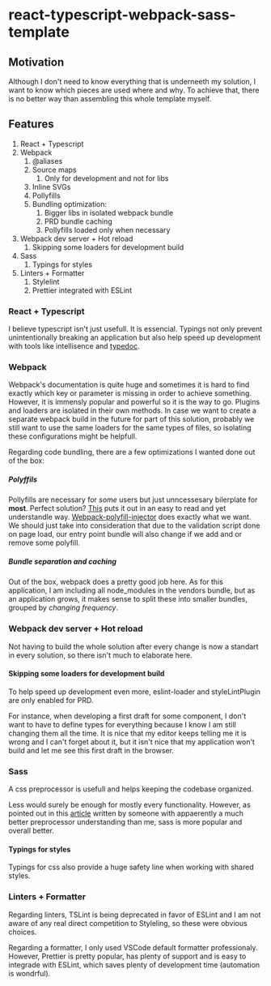 # react-typescript-webpack-sass-template

## Motivation

Although I don't need to know everything that is underneeth my solution, I want to know which pieces are used where and why. To achieve that, there is no better way than assembling this whole template myself.

## Features

1.  React + Typescript
2.  Webpack
    1.  @aliases
    2.  Source maps
        1. Only for development and not for libs
    3.  Inline SVGs
    4.  Pollyfills
    5.  Bundling optimization:
        1. Bigger libs in isolated webpack bundle
        2. PRD bundle caching
        3. Pollyfills loaded only when necessary
3.  Webpack dev server + Hot reload
    1. Skipping some loaders for development build
4.  Sass
    1.  Typings for styles
5.  Linters + Formatter
    1. Stylelint
    2. Prettier integrated with ESLint

### React + Typescript

I believe typescript isn't just usefull. It is essencial.
Typings not only prevent unintentionally breaking an application but also help speed up development with tools like intellisence and [typedoc](https://typedoc.org/guides/doccomments/).

### Webpack

Webpack's documentation is quite huge and sometimes it is hard to find exactly which key or parameter is missing in order to achieve something. However, it is immensly popular and powerful so it is the way to go.
Plugins and loaders are isolated in their own methods. In case we want to create a separate webpack build in the future for part of this solution, probably we still want to use the same loaders for the same types of files, so isolating these configurations might be helpfull.

Regarding code bundling, there are a few optimizations I wanted done out of the box:

##### Polyffils

Pollyfills are necessary for _some_ users but just unncessesary bilerplate for **most**.
Perfect solution? [This](https://medium.com/hackernoon/polyfills-everything-you-ever-wanted-to-know-or-maybe-a-bit-less-7c8de164e423) puts it out in an easy to read and yet understandle way. [Webpack-polyfill-injector](https://www.npmjs.com/package/webpack-polyfill-injector) does exactly what we want.
We should just take into consideration that due to the validation script done on page load, our entry point bundle will also change if we add and or remove some polyfill.

##### Bundle separation and caching

Out of the box, webpack does a pretty good job here. As for this application, I am including all node_modules in the vendors bundle, but as an application grows, it makes sense to split these into smaller bundles, grouped by *changing frequency*.

### Webpack dev server + Hot reload

Not having to build the whole solution after every change is now a standart in every solution, so there isn't much to elaborate here.

#### Skipping some loaders for development build

To help speed up development even more, eslint-loader and styleLintPlugin are only enabled for PRD.

For instance, when developing a first draft for some component, I don't want to have to define types for everything because I know I am still changing them all the time. It is nice that my editor keeps telling me it is wrong and I can't forget about it, but it isn't nice that my application won't build and let me see this first draft in the browser.

### Sass

A css preprocessor is usefull and helps keeping the codebase organized.

Less would surely be enough for mostly every functionality. However, as pointed out in this [article](https://css-tricks.com/sass-vs-less/) written by someone with appaerently a much better preprocessor understanding than me, sass is more popular and overall better.

#### Typings for styles

Typings for css also provide a huge safety line when working with shared styles.

### Linters + Formatter

Regarding linters, TSLint is being deprecated in favor of ESLint and I am not aware of any real direct competition to Styleling, so these were obvious choices.

Regarding a formatter, I only used VSCode default formatter professionaly. However, Prettier is pretty popular, has plenty of support and is easy to integrade with ESLint, which saves plenty of development time (automation is wondrful).
